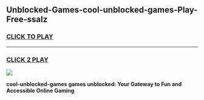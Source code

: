 
## Unblocked-Games-cool-unblocked-games-Play-Free-ssalz
<h3>
<a href="https://premium76.site?title=cool-unblocked-games&ref=18A1">CLICK TO PLAY</a></h3>
<hr>

<h3>
<a href="https://premium76.site?title=cool-unblocked-games&ref=18A1">CLICK 2 PLAY</a>
  
</h3>

<a href="https://premium76.site?title=cool-unblocked-games&ref=18A1"><img src="https://clearcache.store/games.png"></a>


**cool-unblocked-games games unblocked: Your Gateway to Fun and Accessible Online Gaming**

